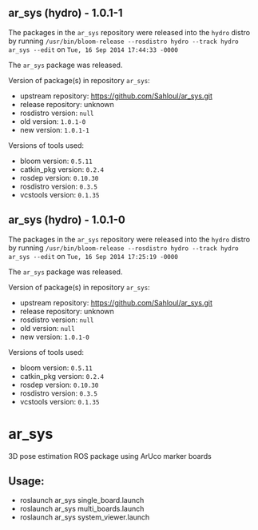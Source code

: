 ## ar_sys (hydro) - 1.0.1-1

The packages in the `ar_sys` repository were released into the `hydro` distro by running `/usr/bin/bloom-release --rosdistro hydro --track hydro ar_sys --edit` on `Tue, 16 Sep 2014 17:44:33 -0000`

The `ar_sys` package was released.

Version of package(s) in repository `ar_sys`:
- upstream repository: https://github.com/Sahloul/ar_sys.git
- release repository: unknown
- rosdistro version: `null`
- old version: `1.0.1-0`
- new version: `1.0.1-1`

Versions of tools used:
- bloom version: `0.5.11`
- catkin_pkg version: `0.2.4`
- rosdep version: `0.10.30`
- rosdistro version: `0.3.5`
- vcstools version: `0.1.35`


## ar_sys (hydro) - 1.0.1-0

The packages in the `ar_sys` repository were released into the `hydro` distro by running `/usr/bin/bloom-release --rosdistro hydro --track hydro ar_sys --edit` on `Tue, 16 Sep 2014 17:25:19 -0000`

The `ar_sys` package was released.

Version of package(s) in repository `ar_sys`:
- upstream repository: https://github.com/Sahloul/ar_sys.git
- release repository: unknown
- rosdistro version: `null`
- old version: `null`
- new version: `1.0.1-0`

Versions of tools used:
- bloom version: `0.5.11`
- catkin_pkg version: `0.2.4`
- rosdep version: `0.10.30`
- rosdistro version: `0.3.5`
- vcstools version: `0.1.35`


ar_sys
======

3D pose estimation ROS package using ArUco marker boards

## Usage:
- roslaunch ar_sys single_board.launch
- roslaunch ar_sys multi_boards.launch
- roslaunch ar_sys system_viewer.launch
